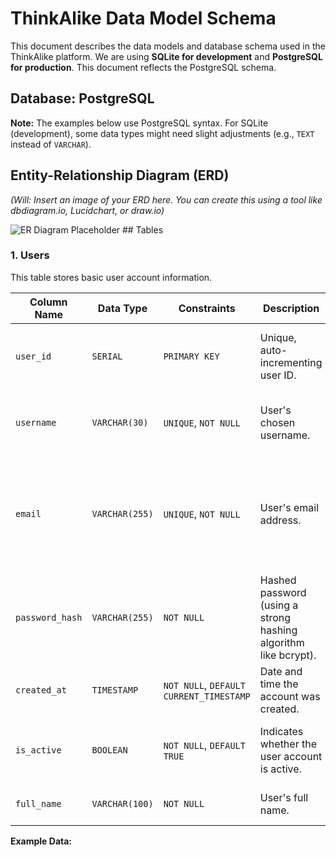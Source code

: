 # ThinkAlike Data Model Schema

This document describes the data models and database schema used in the ThinkAlike platform.  We are using **SQLite for development** and **PostgreSQL for production**. This document reflects the PostgreSQL schema.

## Database: PostgreSQL

**Note:**  The examples below use PostgreSQL syntax. For SQLite (development), some data types might need slight adjustments (e.g., `TEXT` instead of `VARCHAR`).

## Entity-Relationship Diagram (ERD)

*(Will:  Insert an image of your ERD here.  You can create this using a tool like dbdiagram.io, Lucidchart, or draw.io)*

![ER Diagram Placeholder](placeholder.png)  ## Tables

### 1. Users

This table stores basic user account information.

| Column Name     | Data Type      | Constraints                                   | Description                                                                  | Ethical Considerations                                                                                                                                            |
|-----------------|----------------|-----------------------------------------------|------------------------------------------------------------------------------|--------------------------------------------------------------------------------------------------------------------------------------------------------------------|
| `user_id`       | `SERIAL`       | `PRIMARY KEY`                                 | Unique, auto-incrementing user ID.                                           | Used as a primary key; never exposed directly to users.                                                                                                              |
| `username`      | `VARCHAR(30)`  | `UNIQUE`, `NOT NULL`                          | User's chosen username.                                                      | Must be unique.  Inform users about username visibility.                                                                                                       |
| `email`         | `VARCHAR(255)` | `UNIQUE`, `NOT NULL`                          | User's email address.                                                        | Used for login and communication.  Must be unique.  Implement email verification. Store securely.                                                               |
| `password_hash` | `VARCHAR(255)` | `NOT NULL`                                    | Hashed password (using a strong hashing algorithm like bcrypt).                | *Never* store passwords in plain text.  Use a well-vetted hashing library.                                                                                |
| `created_at`    | `TIMESTAMP`    | `NOT NULL`, `DEFAULT CURRENT_TIMESTAMP`       | Date and time the account was created.                                        | Used for auditing and data analysis.                                                                                                                          |
| `is_active`     | `BOOLEAN`      | `NOT NULL`, `DEFAULT TRUE`                     | Indicates whether the user account is active.                                | Used for account management (e.g., disabling accounts).                                                                                                      |
| `full_name`     | `VARCHAR(100)` | `NOT NULL`                            | User's full name.                                            | Used for displaying the user's name.                                                                      |

**Example Data:**
